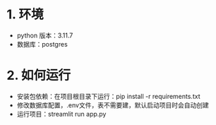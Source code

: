 # 1. 环境
- python 版本：3.11.7
- 数据库：postgres
# 2. 如何运行
- 安装包依赖：在项目根目录下运行：pip install -r requirements.txt
- 修改数据库配置，.env文件，表不需要建，默认启动项目时会自动创建
- 运行项目：streamlit run app.py 
